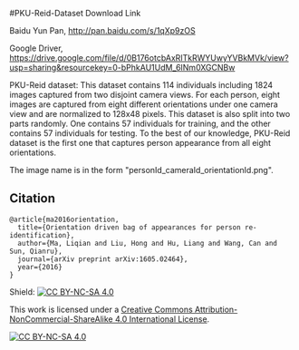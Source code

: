 #PKU-Reid-Dataset
Download Link

Baidu Yun Pan, http://pan.baidu.com/s/1qXp9zOS

Google Driver, https://drive.google.com/file/d/0B176otcbAxRITkRWYUwyYVBkMVk/view?usp=sharing&resourcekey=0-bPhkAU1UdM_6INm0XGCNBw

PKU-Reid dataset: This dataset contains 114 individuals including 1824 images captured from two disjoint camera views. For each person, eight images are captured from eight different orientations under one camera view and are normalized to 128x48 pixels. This dataset is also split into two parts randomly. One contains 57 individuals for training, and the other contains 57 individuals for testing. To the best of our knowledge, PKU-Reid dataset is the first one that captures person appearance from all eight orientations.

The image name is in the form "personId_cameraId_orientationId.png".


## Citation
```
@article{ma2016orientation,
  title={Orientation driven bag of appearances for person re-identification},
  author={Ma, Liqian and Liu, Hong and Hu, Liang and Wang, Can and Sun, Qianru},
  journal={arXiv preprint arXiv:1605.02464},
  year={2016}
}
```

Shield: [![CC BY-NC-SA 4.0][cc-by-nc-sa-shield]][cc-by-nc-sa]

This work is licensed under a
[Creative Commons Attribution-NonCommercial-ShareAlike 4.0 International License][cc-by-nc-sa].

[![CC BY-NC-SA 4.0][cc-by-nc-sa-image]][cc-by-nc-sa]

[cc-by-nc-sa]: http://creativecommons.org/licenses/by-nc-sa/4.0/
[cc-by-nc-sa-image]: https://licensebuttons.net/l/by-nc-sa/4.0/88x31.png
[cc-by-nc-sa-shield]: https://img.shields.io/badge/License-CC%20BY--NC--SA%204.0-lightgrey.svg
